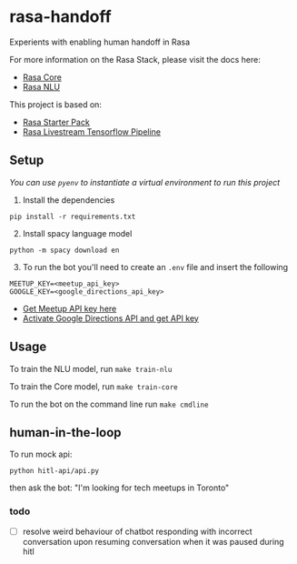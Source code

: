 # rasa-handoff

Experients with enabling human handoff in Rasa


For more information on the Rasa Stack, please visit the docs here:
- [Rasa Core](https://core.rasa.com/)
- [Rasa NLU](https://nlu.rasa.com/)

This project is based on:
- [Rasa Starter Pack](https://github.com/RasaHQ/starter-pack)
- [Rasa Livestream Tensorflow Pipeline](https://github.com/RasaHQ/livestream-tf-pipeline)

## Setup
_You can use `pyenv` to instantiate a virtual environment to run this project_

1. Install the dependencies
```
pip install -r requirements.txt
```

2. Install spacy language model
```
python -m spacy download en
```

3. To run the bot you'll need to create an `.env` file and insert the following
```
MEETUP_KEY=<meetup_api_key>
GOOGLE_KEY=<google_directions_api_key>
```
- [Get Meetup API key here](https://secure.meetup.com/meetup_api/key/)
- [Activate Google Directions API and get API key](https://developers.google.com/maps/documentation/directions/start)


## Usage

To train the NLU model, run ``make train-nlu``

To train the Core model, run ``make train-core``

To run the bot on the command line run ``make cmdline``

## human-in-the-loop
To run mock api:
```
python hitl-api/api.py
```
then ask the bot: "I'm looking for tech meetups in Toronto"

### todo
- [ ] resolve weird behaviour of chatbot responding with incorrect conversation upon resuming conversation when it was paused during hitl
